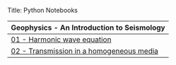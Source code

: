 Title: Python Notebooks

| Geophysics - An Introduction to Seismology |
|------------- |
|[01 - Harmonic wave equation]({filename}/PythonNotebooks/Geophysics/AnIntroToSeismology/Ch02/harmonic_wave_solution.ipynb)  |
|[02 - Transmission in a homogeneous media]({filename}/PythonNotebooks/Geophysics/AnIntroToSeismology/Ch02/reflection_and_transmission.ipynb)  |

